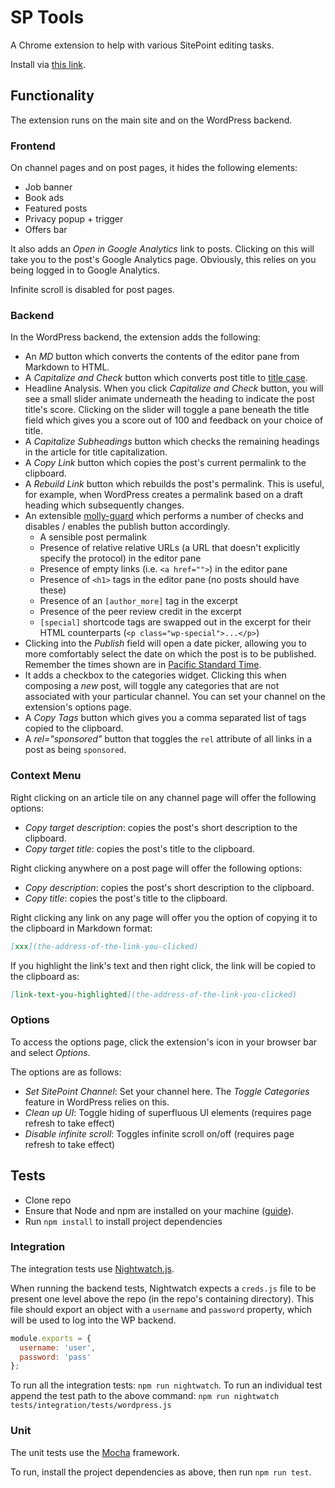 # SP Tools

A Chrome extension to help with various SitePoint editing tasks.

Install via [this link](https://chrome.google.com/webstore/detail/sp-tools/giiilbcilmcnknhepiaakljffflmopkn).

## Functionality

The extension runs on the main site and on the WordPress backend.

### Frontend

On channel pages and on post pages, it hides the following elements:

- Job banner
- Book ads
- Featured posts
- Privacy popup + trigger
- Offers bar

It also adds an _Open in Google Analytics_ link to posts. Clicking on this will take you to the post's Google Analytics page. Obviously, this relies on you being logged in to Google Analytics.

Infinite scroll is disabled for post pages.

### Backend

In the WordPress backend, the extension adds the following:

- An _MD_ button which converts the contents of the editor pane from Markdown to HTML.
- A _Capitalize and Check_ button which converts post title to [title case](http://www.grammar-monster.com/lessons/capital_letters_title_case.htm).
- Headline Analysis. When you click _Capitalize and Check_ button, you will see a small slider animate underneath the heading to indicate the post title's score. Clicking on the slider will toggle a pane beneath the title field which gives you a score out of 100 and feedback on your choice of title.
- A _Capitalize Subheadings_ button which checks the remaining headings in the article for title capitalization.
- A *Copy Link* button which copies the post's current permalink to the clipboard.
- A  _Rebuild Link_ button which rebuilds the post's permalink. This is useful, for example, when WordPress creates a permalink based on a draft heading which subsequently changes.
- An extensible [molly-guard](http://www.urbandictionary.com/define.php?term=molly-guard) which performs a number of checks and disables / enables the publish button accordingly.
  - A sensible post permalink
  - Presence of relative relative URLs (a URL that doesn't explicitly specify the protocol) in the editor pane
  - Presence of empty links (i.e. `<a href="">`) in the editor pane
  - Presence of `<h1>` tags in the editor pane (no posts should have these)
  - Presence of an `[author_more]` tag in the excerpt
  - Presence of the peer review credit in the excerpt
  - `[special]` shortcode tags are swapped out in the excerpt for their HTML counterparts (`<p class="wp-special">...</p>`)
- Clicking into the _Publish_ field will open a date picker, allowing you to more comfortably select the date on which the post is to be published. Remember the times shown are in [Pacific Standard Time](https://www.timeanddate.com/time/zones/pst).
- It adds a checkbox to the categories widget. Clicking this when composing a _new_ post, will toggle any categories that are not associated with your particular channel. You can set your channel on the extension's options page.
- A _Copy Tags_ button which gives you a comma separated list of tags copied to the clipboard.
- A _rel="sponsored"_ button that toggles the `rel` attribute of all links in a post as being `sponsored`.

### Context Menu

Right clicking on an article tile on any channel page will offer the following options:

-   _Copy target description_: copies the post's short description to the clipboard.
-   _Copy target title_: copies the post's title to the clipboard.

Right clicking anywhere on a post page will offer the following options:

-   _Copy description_: copies the post's short description to the clipboard.
-   _Copy title_: copies the post's title to the clipboard.

Right clicking any link on any page will offer you the option of copying it to the clipboard in Markdown format:

```markdown
[xxx](the-address-of-the-link-you-clicked)
```

If you highlight the link's text and then right click, the link will be copied to the clipboard as:

```markdown
[link-text-you-highlighted](the-address-of-the-link-you-clicked)
```

### Options

To access the options page, click the extension's icon in your browser bar and select _Options_.

The options are as follows:

-   _Set SitePoint Channel_: Set your channel here. The _Toggle Categories_ feature in WordPress relies on this.
-   _Clean up UI_: Toggle hiding of superfluous UI elements (requires page refresh to take effect)
-  _Disable infinite scroll_: Toggles infinite scroll on/off  (requires page refresh to take effect)

## Tests

- Clone repo
- Ensure that Node and npm are installed on your machine ([guide](https://www.sitepoint.com/quick-tip-multiple-versions-node-nvm/)).
- Run `npm install` to install project dependencies

### Integration

The integration tests use [Nightwatch.js](https://github.com/nightwatchjs/nightwatch).

When running the backend tests, Nightwatch expects a `creds.js` file to be present one level above the repo (in the repo's containing directory). This file should export an object with a `username` and `password` property, which will be used to log into the WP backend.

```javascript
module.exports = {
  username: 'user',
  password: 'pass'
};
```

To run all the integration tests: `npm run nightwatch`.
To run an individual test append the test path to the above command: `npm run nightwatch tests/integration/tests/wordpress.js`

### Unit

The unit tests use the [Mocha](https://mochajs.org/) framework.

To run, install the project dependencies as above, then run `npm run test`.

